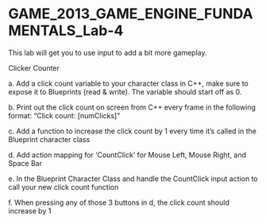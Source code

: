 # GAME_2013_GAME_ENGINE_FUNDAMENTALS_Lab-4
This lab will get you to use input to add a bit more gameplay.

Clicker Counter

a.	Add a click count variable to your character class in C++, make sure to expose it to Blueprints (read & write). The variable should start off as 0.

b.	Print out the click count on screen from C++ every frame in the following format: “Click count: [numClicks]”

c.	Add a function to increase the click count by 1 every time it’s called in the Blueprint character class

d.	Add action mapping for ‘CountClick’ for Mouse Left, Mouse Right, and Space Bar

e.	In the Blueprint Character Class and handle the CountClick input action to call your new click count function

f.	When pressing any of those 3 buttons in d, the click count should increase by 1
